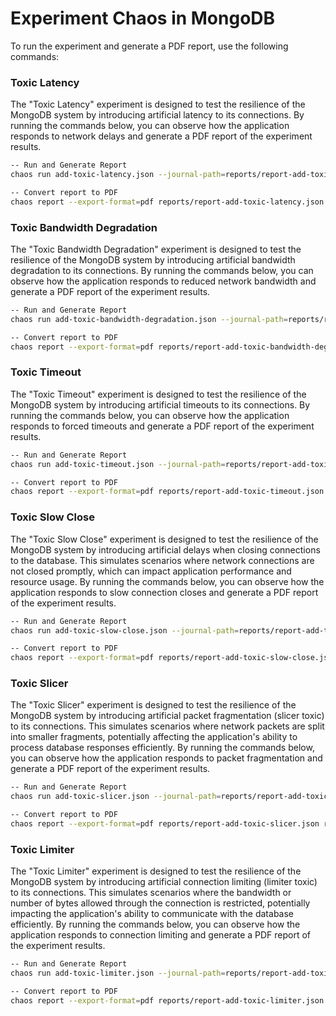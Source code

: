 # Experiment Chaos in MongoDB
To run the experiment and generate a PDF report, use the following commands:

### Toxic Latency
The "Toxic Latency" experiment is designed to test the resilience of the MongoDB system by introducing artificial latency to its connections. By running the commands below, you can observe how the application responds to network delays and generate a PDF report of the experiment results.

```bash
-- Run and Generate Report
chaos run add-toxic-latency.json --journal-path=reports/report-add-toxic-latency.json

-- Convert report to PDF
chaos report --export-format=pdf reports/report-add-toxic-latency.json reports/report-add-toxic-latency.pdf
```

### Toxic Bandwidth Degradation
The "Toxic Bandwidth Degradation" experiment is designed to test the resilience of the MongoDB system by introducing artificial bandwidth degradation to its connections. By running the commands below, you can observe how the application responds to reduced network bandwidth and generate a PDF report of the experiment results.

```bash
-- Run and Generate Report
chaos run add-toxic-bandwidth-degradation.json --journal-path=reports/report-add-toxic-bandwidth-degradation.json

-- Convert report to PDF
chaos report --export-format=pdf reports/report-add-toxic-bandwidth-degradation.json reports/report-add-toxic-bandwidth-degradation.pdf
```

### Toxic Timeout
The "Toxic Timeout" experiment is designed to test the resilience of the MongoDB system by introducing artificial timeouts to its connections. By running the commands below, you can observe how the application responds to forced timeouts and generate a PDF report of the experiment results.

```bash
-- Run and Generate Report
chaos run add-toxic-timeout.json --journal-path=reports/report-add-toxic-timeout.json

-- Convert report to PDF
chaos report --export-format=pdf reports/report-add-toxic-timeout.json reports/report-add-toxic-timeout.pdf
```

### Toxic Slow Close
The "Toxic Slow Close" experiment is designed to test the resilience of the MongoDB system by introducing artificial delays when closing connections to the database. This simulates scenarios where network connections are not closed promptly, which can impact application performance and resource usage. By running the commands below, you can observe how the application responds to slow connection closes and generate a PDF report of the experiment results.

```bash
-- Run and Generate Report
chaos run add-toxic-slow-close.json --journal-path=reports/report-add-toxic-slow-close.json

-- Convert report to PDF
chaos report --export-format=pdf reports/report-add-toxic-slow-close.json reports/report-add-toxic-slow-close.pdf
```

### Toxic Slicer
The "Toxic Slicer" experiment is designed to test the resilience of the MongoDB system by introducing artificial packet fragmentation (slicer toxic) to its connections. This simulates scenarios where network packets are split into smaller fragments, potentially affecting the application's ability to process database responses efficiently. By running the commands below, you can observe how the application responds to packet fragmentation and generate a PDF report of the experiment results.

```bash
-- Run and Generate Report
chaos run add-toxic-slicer.json --journal-path=reports/report-add-toxic-slicer.json

-- Convert report to PDF
chaos report --export-format=pdf reports/report-add-toxic-slicer.json reports/report-add-toxic-slicer.pdf
```

### Toxic Limiter
The "Toxic Limiter" experiment is designed to test the resilience of the MongoDB system by introducing artificial connection limiting (limiter toxic) to its connections. This simulates scenarios where the bandwidth or number of bytes allowed through the connection is restricted, potentially impacting the application's ability to communicate with the database efficiently. By running the commands below, you can observe how the application responds to connection limiting and generate a PDF report of the experiment results.

```bash
-- Run and Generate Report
chaos run add-toxic-limiter.json --journal-path=reports/report-add-toxic-limiter.json

-- Convert report to PDF
chaos report --export-format=pdf reports/report-add-toxic-limiter.json reports/report-add-toxic-limiter.pdf
```